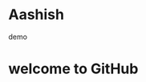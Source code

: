# Aashish
demo
<!DOCTYPE html>
<html>
  <head>
    <title>hello dear</title>
  </head>
  <body>
    <h1>welcome to GitHub</h1>
  </body>
</html>
